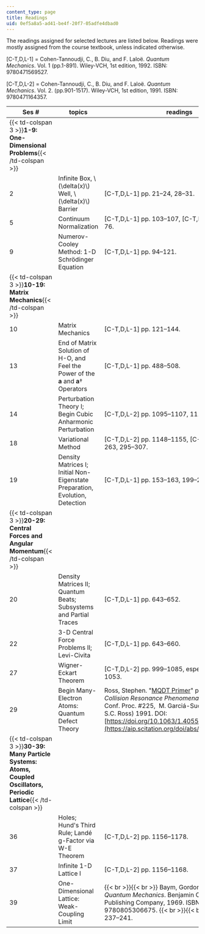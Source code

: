 ```yaml
---
content_type: page
title: Readings
uid: 0ef5a8a5-ad41-be4f-20f7-05adfe4dbad0
---
```


The readings assigned for selected lectures are listed below. Readings were mostly assigned from the course textbook, unless indicated otherwise.

\[C-T,D,L-1\] = Cohen-Tannoudji, C., B. Diu, and F. Laloë. _Quantum Mechanics_. Vol. 1 (pp.1-891). Wiley-VCH, 1st edition, 1992. ISBN: 9780471569527.

\[C-T,D,L-2\] = Cohen-Tannoudji, C., B. Diu, and F. Laloë. _Quantum Mechanics_. Vol. 2. (pp.901-1517). Wiley-VCH, 1st edition, 1991. ISBN: 9780471164357.

| Ses # | topics | readings |
| --- | --- | --- |
| {{< td-colspan 3 >}}**1-9: One-Dimensional Problems**{{< /td-colspan >}} |||
| 2 | Infinite Box, \\(\\delta(x)\\) Well, \\(\\delta(x)\\) Barrier | \[C-T,D,L-1\] pp. 21–24, 28–31. |
| 5 | Continuum Normalization | \[C-T,D,L-1\] pp. 103–107, \[C-T,D,L-2\] pp. 1468–76. |
| 9 | Numerov-Cooley Method: 1-D Schrödinger Equation | \[C-T,D,L-1\] pp. 94–121. |
| {{< td-colspan 3 >}}**10-19: Matrix Mechanics**{{< /td-colspan >}} |||
| 10 | Matrix Mechanics | \[C-T,D,L-1\] pp. 121–144. |
| 13 | End of Matrix Solution of H-O, and Feel the Power of the **a** and **a**† Operators | \[C-T,D,L-1\] pp. 488–508. |
| 14 | Perturbation Theory I;  Begin Cubic Anharmonic Perturbation | \[C-T,D,L-2\] pp. 1095–1107, 1110–1119. |
| 18 | Variational Method | \[C-T,D,L-2\] pp. 1148–1155, \[C-T,D,L-1\] pp. 252–263, 295–307. |
| 19 | Density Matrices I; Initial Non-Eigenstate Preparation, Evolution, Detection | \[C-T,D,L-1\] pp. 153–163, 199–202, 290–294. |
| {{< td-colspan 3 >}}**20-29: Central Forces and Angular Momentum**{{< /td-colspan >}} |||
| 20 | Density Matrices II; Quantum Beats; Subsystems and Partial Traces | \[C-T,D,L-1\] pp. 643–652. |
| 22 | 3-D Central Force Problems II; Levi-Civita | \[C-T,D,L-1\] pp. 643–660. |
| 27 | Wigner-Eckart Theorem | \[C-T,D,L-2\] pp. 999–1085, especially pp. 1048–1053. |
| 29 | Begin Many-Electron Atoms: Quantum Defect Theory | Ross, Stephen. "[MQDT Primer](https://aip.scitation.org/doi/abs/10.1063/1.40550)" pp. 73–110 in _Half Collision Resonance Phenomena in Molecules_ (AIP Conf. Proc. #225,  M. Garciá-Sucre, G. Raseev, and S.C. Ross) 1991. DOI: [https://doi.org/10.1063/1.40550](https://aip.scitation.org/doi/abs/10.1063/1.40550) |
| {{< td-colspan 3 >}}**30-39: Many Particle Systems: Atoms, Coupled Oscillators, Periodic Lattice**{{< /td-colspan >}} |||
| 36 | Holes; Hund's Third Rule; Landé g-Factor via W-E Theorem | \[C-T,D,L-2\] pp. 1156–1178. |
| 37 | Infinite 1-D Lattice I | \[C-T,D,L-2\] pp. 1156–1168. |
| 39 | One-Dimensional Lattice: Weak-Coupling Limit |  {{< br >}}{{< br >}} Baym, Gordon. _Lectures on Quantum Mechanics_. Benjamin Cummings Publishing Company, 1969. ISBN: 9780805306675. {{< br >}}{{< br >}} Read pages 237–241.